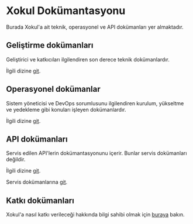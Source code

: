 Xokul Dokümantasyonu
====================

Burada Xokul'a ait teknik, operasyonel ve API dokümanları yer almaktadır.

Geliştirme dokümanları
----------------------

Geliştirici ve katkıcıları ilgilendiren son derece teknik dokümanlardır.

İlgili dizine [git](development).

Operasyonel dokümanlar
----------------------

Sistem yöneticisi ve DevOps sorumlusunu ilgilendiren kurulum, yükseltme ve
yedekleme gibi konuları işleyen dokümanlardır.

İlgili dizine [git](operation).

API dokümanları
---------------

Servis edilen API'lerin dokümantasyonunu içerir. Bunlar servis dokümanları
değildir.

İlgili dizine [git](api).

Servis dokümanlarına [git](development).

Katkı dokümanları
-----------------

Xokul'a nasıl katkı verileceği hakkında bilgi sahibi olmak için
[buraya](https://github.com/omu/xokul/blob/master/CONTRIBUTING.md) bakın.

